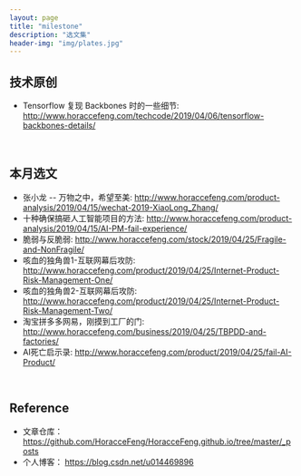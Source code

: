 ```yaml
---
layout: page
title: "milestone"
description: "选文集"
header-img: "img/plates.jpg"
---
```


## 技术原创

- Tensorflow 复现 Backbones 时的一些细节: <http://www.horaccefeng.com/techcode/2019/04/06/tensorflow-backbones-details/>


&nbsp;
## 本月选文

- 张小龙 -- 万物之中，希望至美: <http://www.horaccefeng.com/product-analysis/2019/04/15/wechat-2019-XiaoLong_Zhang/>
- 十种确保搞砸人工智能项目的方法: <http://www.horaccefeng.com/product-analysis/2019/04/15/AI-PM-fail-experience/>
- 脆弱与反脆弱: <http://www.horaccefeng.com/stock/2019/04/25/Fragile-and-NonFragile/>
- 咳血的独角兽1-互联网幕后攻防: <http://www.horaccefeng.com/product/2019/04/25/Internet-Product-Risk-Management-One/> 
- 咳血的独角兽2-互联网幕后攻防: <http://www.horaccefeng.com/product/2019/04/25/Internet-Product-Risk-Management-Two/> 
- 淘宝拼多多网易，刚摸到工厂的门: <http://www.horaccefeng.com/business/2019/04/25/TBPDD-and-factories/>
- AI死亡启示录: <http://www.horaccefeng.com/product/2019/04/25/fail-AI-Product/>


&nbsp;
## Reference

- 文章仓库： <https://github.com/HoracceFeng/HoracceFeng.github.io/tree/master/_posts>
- 个人博客： <https://blog.csdn.net/u014469896>




